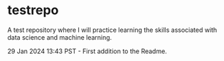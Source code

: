# testrepo
A test repository where I will practice learning the skills associated with data science and machine learning.

29 Jan 2024 13:43 PST - First addition to the Readme.
